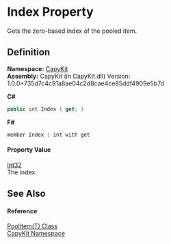 # Index Property


Gets the zero-based index of the pooled item.



## Definition
**Namespace:** <a href="N_CapyKit">CapyKit</a>  
**Assembly:** CapyKit (in CapyKit.dll) Version: 1.0.0+735d7c4c91a8ae04c2d8cae4ce85ddf4909e5b7d

**C#**
``` C#
public int Index { get; }
```
**F#**
``` F#
member Index : int with get
```



#### Property Value
<a href="https://learn.microsoft.com/dotnet/api/system.int32" target="_blank" rel="noopener noreferrer">Int32</a>  
The index.

## See Also


#### Reference
<a href="T_CapyKit_PoolItem_1">PoolItem(T) Class</a>  
<a href="N_CapyKit">CapyKit Namespace</a>  
